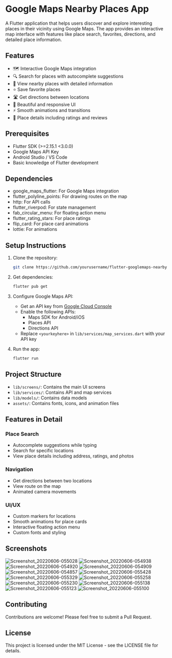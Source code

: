 # Google Maps Nearby Places App

A Flutter application that helps users discover and explore interesting places in their vicinity using Google Maps. The app provides an interactive map interface with features like place search, favorites, directions, and detailed place information.

## Features

- 🗺️ Interactive Google Maps integration
- 🔍 Search for places with autocomplete suggestions
- 📍 View nearby places with detailed information
- ⭐ Save favorite places
- 🛣️ Get directions between locations
- 📱 Beautiful and responsive UI
- ⚡ Smooth animations and transitions
- 💫 Place details including ratings and reviews

## Prerequisites

- Flutter SDK (>=2.15.1 <3.0.0)
- Google Maps API Key
- Android Studio / VS Code
- Basic knowledge of Flutter development

## Dependencies

- google_maps_flutter: For Google Maps integration
- flutter_polyline_points: For drawing routes on the map
- http: For API calls
- flutter_riverpod: For state management
- fab_circular_menu: For floating action menu
- flutter_rating_stars: For place ratings
- flip_card: For place card animations
- lottie: For animations

## Setup Instructions

1. Clone the repository:
   ```bash
   git clone https://github.com/yourusername/flutter-googlemaps-nearbyplaces.git
   ```

2. Get dependencies:
   ```bash
   flutter pub get
   ```

3. Configure Google Maps API:
   - Get an API key from [Google Cloud Console](https://console.cloud.google.com)
   - Enable the following APIs:
     - Maps SDK for Android/iOS
     - Places API
     - Directions API
   - Replace `<yourkeyhere>` in `lib/services/map_services.dart` with your API key

4. Run the app:
   ```bash
   flutter run
   ```

## Project Structure

- `lib/screens/`: Contains the main UI screens
- `lib/services/`: Contains API and map services
- `lib/models/`: Contains data models
- `assets/`: Contains fonts, icons, and animation files

## Features in Detail

### Place Search
- Autocomplete suggestions while typing
- Search for specific locations
- View place details including address, ratings, and photos

### Navigation
- Get directions between two locations
- View route on the map
- Animated camera movements

### UI/UX
- Custom markers for locations
- Smooth animations for place cards
- Interactive floating action menu
- Custom fonts and styling

## Screenshots

![Screenshot_20220606-055028](https://user-images.githubusercontent.com/8137504/172486850-864ac272-6a0a-4775-add3-4c5271220c2c.png)
![Screenshot_20220606-054938](https://user-images.githubusercontent.com/8137504/172486852-a35ba6db-6438-4457-bfc3-25ea01720e12.png)
![Screenshot_20220606-054920](https://user-images.githubusercontent.com/8137504/172486856-b3b66457-85a0-4dcb-b9a2-ac159fc7988b.png)
![Screenshot_20220606-054909](https://user-images.githubusercontent.com/8137504/172486857-b2c1a8b5-206c-4e31-aee1-c242afbf0b42.png)
![Screenshot_20220606-054857](https://user-images.githubusercontent.com/8137504/172486860-d9ce76ad-e452-4f1b-96c8-4bf9523ce141.png)
![Screenshot_20220606-055428](https://user-images.githubusercontent.com/8137504/172486822-2ca62aa9-ef93-4802-8e17-77c94e19de6e.png)
![Screenshot_20220606-055329](https://user-images.githubusercontent.com/8137504/172486828-7b06c190-d173-4c1d-b5be-52e4e025a779.png)
![Screenshot_20220606-055258](https://user-images.githubusercontent.com/8137504/172486832-ab25cf9d-6870-4883-b5b4-2dda9d5199c6.png)
![Screenshot_20220606-055230](https://user-images.githubusercontent.com/8137504/172486835-13f11d42-a50e-44dd-aebc-ef4b1102bbf3.png)
![Screenshot_20220606-055138](https://user-images.githubusercontent.com/8137504/172486844-9a754824-34c8-447c-a462-908daa268307.png)
![Screenshot_20220606-055123](https://user-images.githubusercontent.com/8137504/172486845-b11627e6-00c6-480b-899f-088af63c0ab5.png)
![Screenshot_20220606-055100](https://user-images.githubusercontent.com/8137504/172486848-7dfad88e-0cab-4b37-b3a2-835974857d96.png)

## Contributing

Contributions are welcome! Please feel free to submit a Pull Request.

## License

This project is licensed under the MIT License - see the LICENSE file for details.



